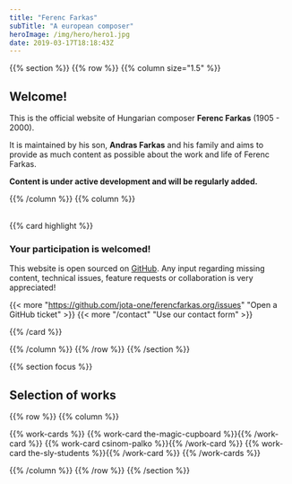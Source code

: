 ```yaml
---
title: "Ferenc Farkas"
subTitle: "A european composer"
heroImage: /img/hero/hero1.jpg
date: 2019-03-17T18:18:43Z
---
```


{{% section %}}
{{% row %}}
{{% column size="1.5" %}}
## Welcome!

This is the official website of Hungarian composer **Ferenc Farkas** (1905 - 2000).

It is maintained by his son, **Andras Farkas** and his family and aims to provide
as much content as possible about the work and life of Ferenc Farkas.

**Content is under active development and will be regularly added.**

<!--
We currently focus on fullfiling the [catalogue of works](/work) which contains
more than 800 works. We've planned to add musical samples, images and contextual
information for the most famous and played works.
-->

{{% /column %}}
{{% column %}}

<br>
{{% card highlight %}}

### Your participation is welcomed!

This website is open sourced on [GitHub](https://github.com/jota-one/ferencfarkas.org).
Any input regarding missing content, technical issues, feature requests or
collaboration is very appreciated!

{{< more "https://github.com/jota-one/ferencfarkas.org/issues" "Open a GitHub ticket" >}}
{{< more "/contact" "Use our contact form" >}}

{{% /card %}}

{{% /column %}}
{{% /row %}}
{{% /section %}}

{{% section focus %}}
## Selection of works

{{% row %}}
{{% column %}}

{{% work-cards %}}
{{% work-card the-magic-cupboard %}}{{% /work-card %}}
{{% work-card csinom-palko %}}{{% /work-card %}}
{{% work-card the-sly-students %}}{{% /work-card %}}
{{% /work-cards %}}

{{% /column %}}
{{% /row %}}
{{% /section %}}